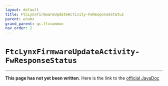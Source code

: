 ```yaml
---
layout: default
title: FtcLynxFirmwareUpdateActivity-FwResponseStatus
parent: enums
grand_parent: qc.ftccommon
nav_order: 2
---
```

# `FtcLynxFirmwareUpdateActivity-FwResponseStatus`
---
**This page has not yet been written**. Here is the link to the [official JavaDoc](https://ftctechnh.github.io/ftc_app/doc/javadoc/com/qualcomm/ftccommon/FtcLynxFirmwareUpdateActivity.FwResponseStatus.html)
        